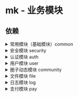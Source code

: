 # mk - 业务模块

## 依赖

<details>
  <summary>常用模块（基础模块）common</summary>

1. `mk-common`

``` xml
<dependency>
  <groupId>com.github.xujiaji.mk</groupId>
  <artifactId>mk-common</artifactId>
  <version>0.0.2</version>
</dependency>
```

2. `mk-common-admin`常用模块管理控制

``` xml
<dependency>
  <groupId>com.github.xujiaji.mk</groupId>
  <artifactId>mk-common-admin</artifactId>
  <version>0.0.2</version>
</dependency>
```
</details>

<details>
    <summary>安全模块 security</summary>

1. `mk-security`

``` xml
<dependency>
  <groupId>com.github.xujiaji.mk</groupId>
  <artifactId>mk-security</artifactId>
  <version>0.0.2</version>
</dependency>
```

2. `mk-security-front`前端安全模块

``` xml
<dependency>
  <groupId>com.github.xujiaji.mk</groupId>
  <artifactId>mk-security-front</artifactId>
  <version>0.0.2</version>
</dependency>
```

3. `mk-security-admin`安全管理模块

``` xml
<dependency>
  <groupId>com.github.xujiaji.mk</groupId>
  <artifactId>mk-security-admin</artifactId>
  <version>0.0.2</version>
</dependency>
```
</details>


<details>
    <summary>认证模块 auth</summary>
    
1. `mk-auth`

``` xml
<dependency>
  <groupId>com.github.xujiaji.mk</groupId>
  <artifactId>mk-auth</artifactId>
  <version>0.0.2</version>
</dependency>
```

2. `mk-auth-front`前端认证模块

``` xml
<dependency>
  <groupId>com.github.xujiaji.mk</groupId>
  <artifactId>mk-auth-front</artifactId>
  <version>0.0.2</version>
</dependency>
```

3. `mk-auth-admin`认证管理模块

``` xml
<dependency>
  <groupId>com.github.xujiaji.mk</groupId>
  <artifactId>mk-auth-admin</artifactId>
  <version>0.0.2</version>
</dependency>
```
</details>

<details>
    <summary>用户模块 user</summary>
    
1. `mk-user`

``` xml
<dependency>
  <groupId>com.github.xujiaji.mk</groupId>
  <artifactId>mk-user</artifactId>
  <version>0.0.2</version>
</dependency>
```

2. `mk-user-front`前端用户模块

``` xml
<dependency>
  <groupId>com.github.xujiaji.mk</groupId>
  <artifactId>mk-user-front</artifactId>
  <version>0.0.2</version>
</dependency>
```

3. `mk-auth-admin`用户管理模块

``` xml
<dependency>
  <groupId>com.github.xujiaji.mk</groupId>
  <artifactId>mk-user-admin</artifactId>
  <version>0.0.2</version>
</dependency>
``` 
</details>

<details>
    <summary>圈子动态模块 community</summary>
   
1. `mk-community`

``` xml
<dependency>
  <groupId>com.github.xujiaji.mk</groupId>
  <artifactId>mk-community</artifactId>
  <version>0.0.2</version>
</dependency>
```

2. `mk-community-front`前端圈子动态模块

``` xml
<dependency>
  <groupId>com.github.xujiaji.mk</groupId>
  <artifactId>mk-community-front</artifactId>
  <version>0.0.2</version>
</dependency>
```

3. `mk-community-admin`圈子动态管理模块

``` xml
<dependency>
  <groupId>com.github.xujiaji.mk</groupId>
  <artifactId>mk-community-admin</artifactId>
  <version>0.0.2</version>
</dependency>
```  
</details>

<details>
    <summary>文件模块 file</summary>
    
1. `mk-file`

``` xml
<dependency>
  <groupId>com.github.xujiaji.mk</groupId>
  <artifactId>mk-file</artifactId>
  <version>0.0.2</version>
</dependency>
```

2. `mk-file-front`前端文件模块

``` xml
<dependency>
  <groupId>com.github.xujiaji.mk</groupId>
  <artifactId>mk-file-front</artifactId>
  <version>0.0.2</version>
</dependency>
```

3. `mk-file-admin`文件管理模块

``` xml
<dependency>
  <groupId>com.github.xujiaji.mk</groupId>
  <artifactId>mk-file-admin</artifactId>
  <version>0.0.2</version>
</dependency>
```  
</details>

<details>
    <summary>日志模块 log</summary>
    
1. `mk-log`

``` xml
<dependency>
  <groupId>com.github.xujiaji.mk</groupId>
  <artifactId>mk-log</artifactId>
  <version>0.0.2</version>
</dependency>
```

2. `mk-log-front`前端日志模块

``` xml
<dependency>
  <groupId>com.github.xujiaji.mk</groupId>
  <artifactId>mk-log-front</artifactId>
  <version>0.0.2</version>
</dependency>
```

3. `mk-log-admin`日志管理模块

``` xml
<dependency>
  <groupId>com.github.xujiaji.mk</groupId>
  <artifactId>mk-log-admin</artifactId>
  <version>0.0.2</version>
</dependency>
```  
</details>

<details>
    <summary>支付模块 pay</summary>
    
1. `mk-pay`

``` xml
<dependency>
  <groupId>com.github.xujiaji.mk</groupId>
  <artifactId>mk-pay</artifactId>
  <version>0.0.2</version>
</dependency>
```

2. `mk-pay-front`前端支付模块

``` xml
<dependency>
  <groupId>com.github.xujiaji.mk</groupId>
  <artifactId>mk-pay-front</artifactId>
  <version>0.0.2</version>
</dependency>
```

3. `mk-pay-admin`支付管理模块

``` xml
<dependency>
  <groupId>com.github.xujiaji.mk</groupId>
  <artifactId>mk-pay-admin</artifactId>
  <version>0.0.2</version>
</dependency>
```  
</details>
